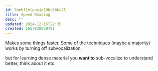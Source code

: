 ```yaml
---
id: 7mmhf1elpuxjo19bc56kc7l
title: Speed Reading
desc: ""
updated: 2024-12-15T22:35
created: 1657830950781
---
```



Makes some things faster, 
Some of the techniques (maybe a majority) works by turning off subvocalization,

but for learning dense material you **want to** sub-vocalize to understand better, think about it etc.

